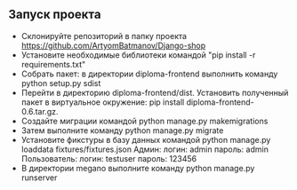## Запуск проекта 

 - Склонируйте репозиторий в папку проекта https://github.com/ArtyomBatmanov/Django-shop
 - Установите необходимые библиотеки командой "pip install -r requirements.txt"
 - Собрать пакет: в директории diploma-frontend выполнить команду python setup.py sdist
 - Перейти в директорию diploma-frontend/dist. Установить полученный пакет в виртуальное окружение: pip install diploma-frontend-0.6.tar.gz. 
 - Создайте миграции командой python manage.py makemigrations
 - Затем выполните команду python manage.py migrate
 - Установите фикстуры в базу данных командой python manage.py loaddata fixtures/fixtures.json
    Админ: 
        логин: admin
        пароль: admin
    Пользователь:
        логин: testuser
        пароль: 123456
 - В директории megano выполните команду python manage.py runserver
